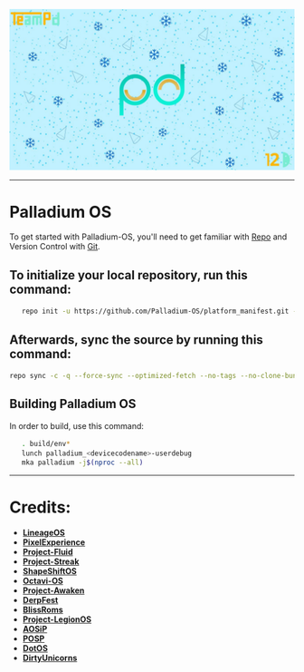 ![PalladiumOS](https://github.com/Palladium-OS/platform_manifest/blob/11/palladium.jpg)

---------------------------------------------------------------------------------------
Palladium OS
===========

To get started with Palladium-OS, you'll need to get familiar with [Repo](https://source.android.com/source/using-repo.html) and Version Control with [Git](https://source.android.com/source/version-control.html).


To initialize your local repository, run this command:
------------------------------------------------------

```bash
   repo init -u https://github.com/Palladium-OS/platform_manifest.git -b 11
```

Afterwards, sync the source by running this command:
----------------

```bash
repo sync -c -q --force-sync --optimized-fetch --no-tags --no-clone-bundle --prune -j$(nproc --all)
```


Building Palladium OS
---------------
In order to build, use this command:
```bash
   . build/env*
   lunch palladium_<devicecodename>-userdebug
   mka palladium -j$(nproc --all)
```

---------------------------------------------------------------------------------------
 Credits:
 =======

 * [**LineageOS**](https://github.com/LineageOS)
 * [**PixelExperience**](https://github.com/PixelExperience)
 * [**Project-Fluid**](https://github.com/Project-Fluid)
 * [**Project-Streak**](https://github.com/ProjectStreak)
 * [**ShapeShiftOS**](https://github.com/ShapeShiftOS)
 * [**Octavi-OS**](https://github.com/Octavi-OS)
 * [**Project-Awaken**](https://github.com/Project-Awaken)
 * [**DerpFest**](https://github.com/DerpLab)
 * [**BlissRoms**](https://github.com/BlissRoms)
 * [**Project-LegionOS**](https://github.com/Project-LegionOS)
 * [**AOSiP**](https://github.com/AOSiP)
 * [**POSP**](https://github.com/PotatoProject)
 * [**DotOS**](https://github.com/DotOS)
 * [**DirtyUnicorns**](https://github.com/dirtyunicorns)